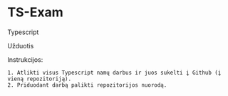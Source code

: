 # TS-Exam

Typescript

Užduotis

Instrukcijos:

    1. Atlikti visus Typescript namų darbus ir juos sukelti į Github (į vieną repozitoriją).
    2. Priduodant darbą palikti repozitorijos nuorodą.